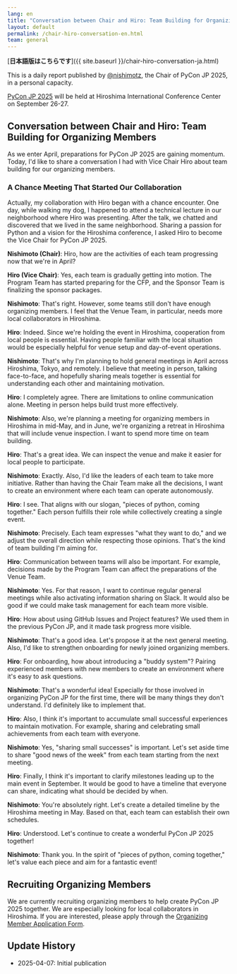 ```yaml
---
lang: en
title: "Conversation between Chair and Hiro: Team Building for Organizing Members"
layout: default
permalink: /chair-hiro-conversation-en.html
team: general
---
```


[**日本語版はこちらです**]({{ site.baseurl }}/chair-hiro-conversation-ja.html)

This is a daily report published by [@nishimotz](https://d.nishimotz.com/aboutme), the Chair of PyCon JP 2025, in a personal capacity.

[PyCon JP 2025](https://2025.pycon.jp/) will be held at Hiroshima International Conference Center on September 26-27.

## Conversation between Chair and Hiro: Team Building for Organizing Members

As we enter April, preparations for PyCon JP 2025 are gaining momentum. Today, I'd like to share a conversation I had with Vice Chair Hiro about team building for our organizing members.

### A Chance Meeting That Started Our Collaboration

Actually, my collaboration with Hiro began with a chance encounter. One day, while walking my dog, I happened to attend a technical lecture in our neighborhood where Hiro was presenting. After the talk, we chatted and discovered that we lived in the same neighborhood. Sharing a passion for Python and a vision for the Hiroshima conference, I asked Hiro to become the Vice Chair for PyCon JP 2025.

**Nishimoto (Chair)**: Hiro, how are the activities of each team progressing now that we're in April?

**Hiro (Vice Chair)**: Yes, each team is gradually getting into motion. The Program Team has started preparing for the CFP, and the Sponsor Team is finalizing the sponsor packages.

**Nishimoto**: That's right. However, some teams still don't have enough organizing members. I feel that the Venue Team, in particular, needs more local collaborators in Hiroshima.

**Hiro**: Indeed. Since we're holding the event in Hiroshima, cooperation from local people is essential. Having people familiar with the local situation would be especially helpful for venue setup and day-of-event operations.

**Nishimoto**: That's why I'm planning to hold general meetings in April across Hiroshima, Tokyo, and remotely. I believe that meeting in person, talking face-to-face, and hopefully sharing meals together is essential for understanding each other and maintaining motivation.

**Hiro**: I completely agree. There are limitations to online communication alone. Meeting in person helps build trust more effectively.

**Nishimoto**: Also, we're planning a meeting for organizing members in Hiroshima in mid-May, and in June, we're organizing a retreat in Hiroshima that will include venue inspection. I want to spend more time on team building.

**Hiro**: That's a great idea. We can inspect the venue and make it easier for local people to participate.

**Nishimoto**: Exactly. Also, I'd like the leaders of each team to take more initiative. Rather than having the Chair Team make all the decisions, I want to create an environment where each team can operate autonomously.

**Hiro**: I see. That aligns with our slogan, "pieces of python, coming together." Each person fulfills their role while collectively creating a single event.

**Nishimoto**: Precisely. Each team expresses "what they want to do," and we adjust the overall direction while respecting those opinions. That's the kind of team building I'm aiming for.

**Hiro**: Communication between teams will also be important. For example, decisions made by the Program Team can affect the preparations of the Venue Team.

**Nishimoto**: Yes. For that reason, I want to continue regular general meetings while also activating information sharing on Slack. It would also be good if we could make task management for each team more visible.

**Hiro**: How about using GitHub Issues and Project features? We used them in the previous PyCon JP, and it made task progress more visible.

**Nishimoto**: That's a good idea. Let's propose it at the next general meeting. Also, I'd like to strengthen onboarding for newly joined organizing members.

**Hiro**: For onboarding, how about introducing a "buddy system"? Pairing experienced members with new members to create an environment where it's easy to ask questions.

**Nishimoto**: That's a wonderful idea! Especially for those involved in organizing PyCon JP for the first time, there will be many things they don't understand. I'd definitely like to implement that.

**Hiro**: Also, I think it's important to accumulate small successful experiences to maintain motivation. For example, sharing and celebrating small achievements from each team with everyone.

**Nishimoto**: Yes, "sharing small successes" is important. Let's set aside time to share "good news of the week" from each team starting from the next meeting.

**Hiro**: Finally, I think it's important to clarify milestones leading up to the main event in September. It would be good to have a timeline that everyone can share, indicating what should be decided by when.

**Nishimoto**: You're absolutely right. Let's create a detailed timeline by the Hiroshima meeting in May. Based on that, each team can establish their own schedules.

**Hiro**: Understood. Let's continue to create a wonderful PyCon JP 2025 together!

**Nishimoto**: Thank you. In the spirit of "pieces of python, coming together," let's value each piece and aim for a fantastic event!

## Recruiting Organizing Members

We are currently recruiting organizing members to help create PyCon JP 2025 together. We are especially looking for local collaborators in Hiroshima. If you are interested, please apply through the [Organizing Member Application Form](https://forms.gle/7irqYKhZVj7AY7LfA).

## Update History

- 2025-04-07: Initial publication
